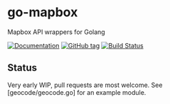 # go-mapbox

Mapbox API wrappers for Golang

[![Documentation](https://img.shields.io/badge/docs-godoc-blue.svg)](https://godoc.org/github.com/ryankurte/go-mapbox)
[![GitHub tag](https://img.shields.io/github/tag/ryankurte/go-mapbox.svg)](https://github.com/ryankurte/go-mapbox)
[![Build Status](https://travis-ci.org/ryankurte/go-mapbox.svg?branch=master)](https://travis-ci.org/ryankurte/go-mapbox)

## Status

Very early WIP, pull requests are most welcome. See [geocode/geocode.go] for an example module.

